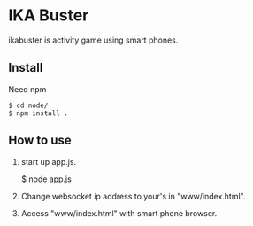IKA Buster
===========
ikabuster is activity game using smart phones.

Install
-----
Need npm

    $ cd node/
    $ npm install .
  
How to use
-----
1. start up app.js.

    $ node app.js

2. Change websocket ip address to your's in "www/index.html".
3. Access "www/index.html" with smart phone browser.
